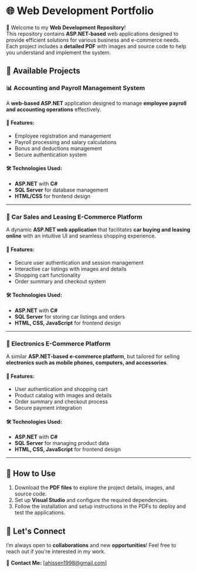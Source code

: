 # 🌐 Web Development Portfolio  

🚀 Welcome to my **Web Development Repository**!  
This repository contains **ASP.NET-based** web applications designed to provide efficient solutions for various business and e-commerce needs. Each project includes a **detailed PDF** with images and source code to help you understand and implement the system.  

## 🔹 Available Projects  

### 📊 Accounting and Payroll Management System  
A **web-based ASP.NET** application designed to manage **employee payroll and accounting operations** effectively.  

#### 📌 Features:  
- Employee registration and management  
- Payroll processing and salary calculations  
- Bonus and deductions management  
- Secure authentication system  

#### 🛠 Technologies Used:  
- **ASP.NET** with **C#**  
- **SQL Server** for database management  
- **HTML/CSS** for frontend design  

---

### 🚗 Car Sales and Leasing E-Commerce Platform  
A dynamic **ASP.NET web application** that facilitates **car buying and leasing online** with an intuitive UI and seamless shopping experience.  

#### 📌 Features:  
- Secure user authentication and session management  
- Interactive car listings with images and details  
- Shopping cart functionality  
- Order summary and checkout system  

#### 🛠 Technologies Used:  
- **ASP.NET** with **C#**  
- **SQL Server** for storing car listings and orders  
- **HTML, CSS, JavaScript** for frontend design  

---

### 📱 Electronics E-Commerce Platform  
A similar **ASP.NET-based e-commerce platform**, but tailored for selling **electronics such as mobile phones, computers, and accessories**.  

#### 📌 Features:  
- User authentication and shopping cart  
- Product catalog with images and details  
- Order summary and checkout process  
- Secure payment integration  

#### 🛠 Technologies Used:  
- **ASP.NET** with **C#**  
- **SQL Server** for managing product data  
- **HTML, CSS, JavaScript** for frontend design  

---

## 📂 How to Use  
1. Download the **PDF files** to explore the project details, images, and source code.  
2. Set up **Visual Studio** and configure the required dependencies.  
3. Follow the installation and setup instructions in the PDFs to deploy and test the applications.  

## 🤝 Let's Connect  
I’m always open to **collaborations** and new **opportunities**! Feel free to reach out if you're interested in my work.  

📩 **Contact Me:** [ahissen1998@gmail.com]  
